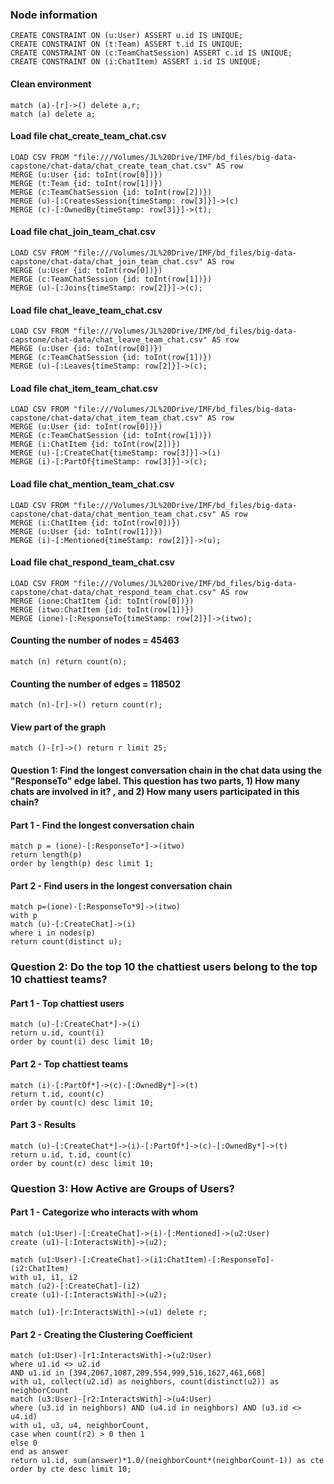 ### Node information ###
```cypher
CREATE CONSTRAINT ON (u:User) ASSERT u.id IS UNIQUE;
CREATE CONSTRAINT ON (t:Team) ASSERT t.id IS UNIQUE;
CREATE CONSTRAINT ON (c:TeamChatSession) ASSERT c.id IS UNIQUE;
CREATE CONSTRAINT ON (i:ChatItem) ASSERT i.id IS UNIQUE;
```

#### Clean environment ####
```cypher
match (a)-[r]->() delete a,r;
match (a) delete a;
```

#### Load file chat_create_team_chat.csv ####
```cypher
LOAD CSV FROM "file:///Volumes/JL%20Drive/IMF/bd_files/big-data-capstone/chat-data/chat_create_team_chat.csv" AS row 
MERGE (u:User {id: toInt(row[0])}) 
MERGE (t:Team {id: toInt(row[1])}) 
MERGE (c:TeamChatSession {id: toInt(row[2])}) 
MERGE (u)-[:CreatesSession{timeStamp: row[3]}]->(c) 
MERGE (c)-[:OwnedBy{timeStamp: row[3]}]->(t);
```

#### Load file chat_join_team_chat.csv ####
```cypher
LOAD CSV FROM "file:///Volumes/JL%20Drive/IMF/bd_files/big-data-capstone/chat-data/chat_join_team_chat.csv" AS row
MERGE (u:User {id: toInt(row[0])}) 
MERGE (c:TeamChatSession {id: toInt(row[1])}) 
MERGE (u)-[:Joins{timeStamp: row[2]}]->(c);
```

#### Load file chat_leave_team_chat.csv ####
```cypher
LOAD CSV FROM "file:///Volumes/JL%20Drive/IMF/bd_files/big-data-capstone/chat-data/chat_leave_team_chat.csv" AS row
MERGE (u:User {id: toInt(row[0])}) 
MERGE (c:TeamChatSession {id: toInt(row[1])}) 
MERGE (u)-[:Leaves{timeStamp: row[2]}]->(c);
```

#### Load file chat_item_team_chat.csv ####
```cypher
LOAD CSV FROM "file:///Volumes/JL%20Drive/IMF/bd_files/big-data-capstone/chat-data/chat_item_team_chat.csv" AS row
MERGE (u:User {id: toInt(row[0])}) 
MERGE (c:TeamChatSession {id: toInt(row[1])}) 
MERGE (i:ChatItem {id: toInt(row[2])})
MERGE (u)-[:CreateChat{timeStamp: row[3]}]->(i)
MERGE (i)-[:PartOf{timeStamp: row[3]}]->(c);
```

#### Load file chat_mention_team_chat.csv ####
```cypher
LOAD CSV FROM "file:///Volumes/JL%20Drive/IMF/bd_files/big-data-capstone/chat-data/chat_mention_team_chat.csv" AS row
MERGE (i:ChatItem {id: toInt(row[0])}) 
MERGE (u:User {id: toInt(row[1])}) 
MERGE (i)-[:Mentioned{timeStamp: row[2]}]->(u);
```

#### Load file chat_respond_team_chat.csv ####
```cypher
LOAD CSV FROM "file:///Volumes/JL%20Drive/IMF/bd_files/big-data-capstone/chat-data/chat_respond_team_chat.csv" AS row
MERGE (ione:ChatItem {id: toInt(row[0])}) 
MERGE (itwo:ChatItem {id: toInt(row[1])}) 
MERGE (ione)-[:ResponseTo{timeStamp: row[2]}]->(itwo);
```

#### Counting the number of nodes =  45463 ####
```cypher
match (n) return count(n);
```

#### Counting the number of edges =  118502 ####
```cypher
match (n)-[r]->() return count(r);
```

#### View part of the graph ####
```cypher
match ()-[r]->() return r limit 25;
```

#### Question 1: Find the longest conversation chain in the chat data using the "ResponseTo" edge label. This question has two parts, 1) How many chats are involved in it? , and 2) How many users participated in this chain? ####

#### Part 1 - Find the longest conversation chain ####
```cypher
match p = (ione)-[:ResponseTo*]->(itwo)
return length(p)
order by length(p) desc limit 1;
```

#### Part 2 - Find users in the longest conversation chain ####
```cypher
match p=(ione)-[:ResponseTo*9]->(itwo)
with p
match (u)-[:CreateChat]->(i)
where i in nodes(p)
return count(distinct u);
```

### Question 2: Do the top 10 the chattiest users belong to the top 10 chattiest teams? ###

#### Part 1 - Top chattiest users ####
```cypher
match (u)-[:CreateChat*]->(i)
return u.id, count(i)
order by count(i) desc limit 10;
```

#### Part 2 - Top chattiest teams ####
```cypher
match (i)-[:PartOf*]->(c)-[:OwnedBy*]->(t)
return t.id, count(c)
order by count(c) desc limit 10;
```

#### Part 3 - Results ####
```cypher
match (u)-[:CreateChat*]->(i)-[:PartOf*]->(c)-[:OwnedBy*]->(t)
return u.id, t.id, count(c)
order by count(c) desc limit 10;
```

### Question 3: How Active are Groups of Users? ###

#### Part 1 - Categorize who interacts with whom ####
```cypher
match (u1:User)-[:CreateChat]->(i)-[:Mentioned]->(u2:User)
create (u1)-[:InteractsWith]->(u2);
```
```cypher
match (u1:User)-[:CreateChat]->(i1:ChatItem)-[:ResponseTo]-(i2:ChatItem)
with u1, i1, i2
match (u2)-[:CreateChat]-(i2)
create (u1)-[:InteractsWith]->(u2);
```
```cypher
match (u1)-[r:InteractsWith]->(u1) delete r;
```

#### Part 2 - Creating the Clustering Coefficient ####
```cypher
match (u1:User)-[r1:InteractsWith]->(u2:User)
where u1.id <> u2.id
AND u1.id in [394,2067,1087,209,554,999,516,1627,461,668]
with u1, collect(u2.id) as neighbors, count(distinct(u2)) as neighborCount
match (u3:User)-[r2:InteractsWith]->(u4:User)
where (u3.id in neighbors) AND (u4.id in neighbors) AND (u3.id <> u4.id)
with u1, u3, u4, neighborCount,
case when count(r2) > 0 then 1
else 0
end as answer
return u1.id, sum(answer)*1.0/(neighborCount*(neighborCount-1)) as cte order by cte desc limit 10;
```